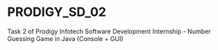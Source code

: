 # PRODIGY_SD_02
Task 2 of Prodigy Infotech Software Development Internship - Number Guessing Game in Java (Console + GUI)
